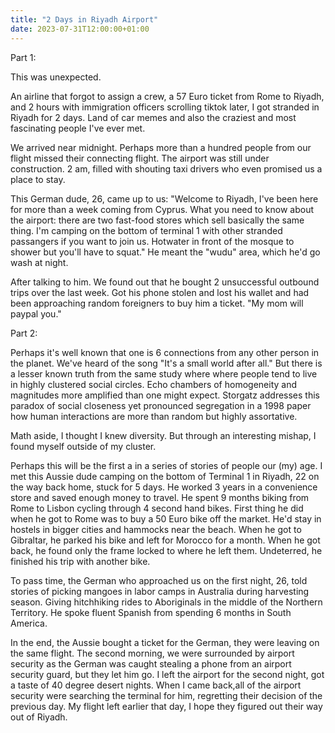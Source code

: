 ```yaml
---
title: "2 Days in Riyadh Airport"
date: 2023-07-31T12:00:00+01:00
---
```


Part 1:

This was unexpected.

An airline that forgot to assign a crew, a 57 Euro ticket from Rome to Riyadh, and 2 hours with immigration officers scrolling tiktok later, I got stranded in Riyadh for 2 days. Land of car memes and also the craziest and most fascinating people I've ever met.

We arrived near midnight. Perhaps more than a hundred people from our flight missed their connecting flight. The airport was still under construction. 2 am, filled with shouting taxi drivers who even promised us a place to stay.

This German dude, 26, came up to us: "Welcome to Riyadh, I've been here for more than a week coming from Cyprus. What you need to know about the airport: there are two fast-food stores which sell basically the same thing. I'm camping on the bottom of terminal 1 with other stranded passangers if you want to join us. Hotwater in front of the mosque to shower but you'll have to squat." He meant the "wudu" area, which he'd go wash at night.

After talking to him. We found out that he bought 2 unsuccessful outbound trips over the last week. Got his phone stolen and lost his wallet and had been approaching random foreigners to buy him a ticket. "My mom will paypal you."


Part 2:

Perhaps it's well known that one is 6 connections from any other person in the planet. We've heard of the song "It's a small world after all." But there is a lesser known truth from the same study where where people tend to live in highly clustered social circles. Echo chambers of homogeneity and magnitudes more amplified than one might expect. Storgatz addresses this paradox of social closeness yet pronounced segregation in a 1998 paper how human interactions are more than random but highly assortative.

Math aside, I thought I knew diversity. But through an interesting mishap, I found myself outside of my cluster.

Perhaps this will be the first a in a series of stories of people our (my) age. I met this Aussie dude camping on the bottom of Terminal 1 in Riyadh, 22 on the way back home, stuck for 5 days. He worked 3 years in a convenience store and saved enough money to travel. He spent 9 months biking from Rome to Lisbon cycling through 4 second hand bikes. First thing he did when he got to Rome was to buy a 50 Euro bike off the market. He'd stay in hostels in bigger cities and hammocks near the beach. When he got to Gibraltar, he parked his bike and left for Morocco for a month. When he got back, he found only the frame locked to where he left them. Undeterred, he finished his trip with another bike.

To pass time, the German who approached us on the first night, 26, told stories of picking mangoes in labor camps in Australia during harvesting season. Giving hitchhiking rides to Aboriginals in the middle of the Northern Territory. He spoke fluent Spanish from spending 6 months in South America.

In the end, the Aussie bought a ticket for the German, they were leaving on the same flight. The second morning, we were surrounded by airport security as the German was caught stealing a phone from an airport security guard, but they let him go. I left the airport for the second night, got a taste of 40 degree desert nights. When I came back,all of the airport security were searching the terminal for him, regretting their decision of the previous day. My flight left earlier that day, I hope they figured out their way out of Riyadh.
